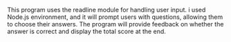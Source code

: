 This program uses the readline module for handling user input. i used  Node.js environment, and it will prompt users with questions, allowing them to choose their answers. The program will provide feedback on whether the answer is correct and display the total score at the end.